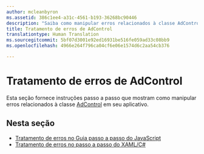 ```yaml
---
author: mcleanbyron
ms.assetid: 386c1ee4-a31c-4561-b193-36268bc90446
description: "Saiba como manipular erros relacionados à classe AdControl em seu aplicativo."
title: Tratamento de erros de AdControl
translationtype: Human Translation
ms.sourcegitcommit: 5bf07d3001e92ed16931be516fe059ad33c08bb9
ms.openlocfilehash: 4966e264f796ca04cf6e06e1574d6c2aa54cb376

---
```


# Tratamento de erros de AdControl




Esta seção fornece instruções passo a passo que mostram como manipular erros relacionados à classe [AdControl](https://msdn.microsoft.com/library/windows/apps/microsoft.advertising.winrt.ui.adcontrol.aspx) em seu aplicativo.

## Nesta seção


* [Tratamento de erros no Guia passo a passo do JavaScript](error-handling-in-javascript-walkthrough.md)
* [Tratamento de erros no passo a passo do XAML/C#](error-handling-in-xamlc-walkthrough.md)

 

 



<!--HONumber=Aug16_HO3-->


